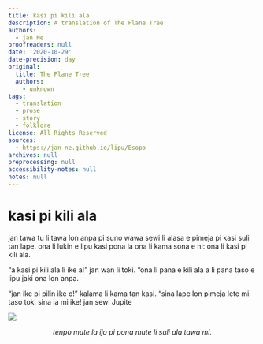 ```yaml
---
title: kasi pi kili ala
description: A translation of The Plane Tree
authors:
  - jan Ne
proofreaders: null
date: '2020-10-29'
date-precision: day
original:
  title: The Plane Tree
  authors:
    - unknown
tags:
  - translation
  - prose
  - story
  - folklore
license: All Rights Reserved
sources:
  - https://jan-ne.github.io/lipu/Esopo
archives: null
preprocessing: null
accessibility-notes: null
notes: null
---
```


# kasi pi kili ala

jan tawa tu li tawa lon anpa pi suno wawa sewi li alasa e pimeja pi kasi suli tan lape. ona li lukin e lipu kasi pona la ona li kama sona e ni: ona li kasi pi kili ala.

“a kasi pi kili ala li ike a!” jan wan li toki. “ona li pana e kili ala a li pana taso e lipu jaki ona lon anpa.

“jan ike pi pilin ike o!” kalama li kama tan kasi. “sina lape lon pimeja lete mi. taso toki sina la mi ike! jan sewi Jupite

![](https://jan-ne.github.io/lipu/Esopo/kasi_pi_kili_ala.jpg)

*<p style="text-align: center;">tenpo mute la ijo pi pona mute li suli ala tawa mi. </p>*
